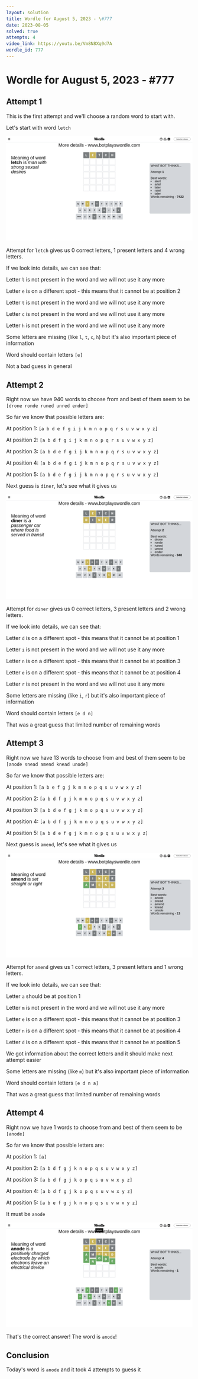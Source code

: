 ```yaml
---
layout: solution
title: Wordle for August 5, 2023 - \#777
date: 2023-08-05
solved: true
attempts: 4
video_link: https://youtu.be/Vm8N8Xq0d7A
wordle_id: 777
---
```


# Wordle for August 5, 2023 - \#777

## Attempt 1

This is the first attempt and we'll choose a random word to start with.

Let's start with word `letch`

![Attempt 1](2023-08-05/attempt-1.png)

Attempt for `letch` gives us 0 correct letters, 1 present letters and 4 wrong letters.

If we look into details, we can see that:

Letter `l` is not present in the word and we will not use it any more

Letter `e` is on a different spot - this means that it cannot be at position 2

Letter `t` is not present in the word and we will not use it any more

Letter `c` is not present in the word and we will not use it any more

Letter `h` is not present in the word and we will not use it any more

Some letters are missing (like `l`, `t`, `c`, `h`) but it's also important piece of information

Word should contain letters `[e]`

Not a bad guess in general



## Attempt 2

Right now we have 940 words to choose from and best of them seem to be `[drone ronde runed unred ender]`

So far we know that possible letters are:

At position 1: `[a b d e f g i j k m n o p q r s u v w x y z]`

At position 2: `[a b d f g i j k m n o p q r s u v w x y z]`

At position 3: `[a b d e f g i j k m n o p q r s u v w x y z]`

At position 4: `[a b d e f g i j k m n o p q r s u v w x y z]`

At position 5: `[a b d e f g i j k m n o p q r s u v w x y z]`

Next guess is `diner`, let's see what it gives us

![Attempt 2](2023-08-05/attempt-2.png)

Attempt for `diner` gives us 0 correct letters, 3 present letters and 2 wrong letters.

If we look into details, we can see that:

Letter `d` is on a different spot - this means that it cannot be at position 1

Letter `i` is not present in the word and we will not use it any more

Letter `n` is on a different spot - this means that it cannot be at position 3

Letter `e` is on a different spot - this means that it cannot be at position 4

Letter `r` is not present in the word and we will not use it any more

Some letters are missing (like `i`, `r`) but it's also important piece of information

Word should contain letters `[e d n]`

That was a great guess that limited number of remaining words



## Attempt 3

Right now we have 13 words to choose from and best of them seem to be `[anode snead amend knead unode]`

So far we know that possible letters are:

At position 1: `[a b e f g j k m n o p q s u v w x y z]`

At position 2: `[a b d f g j k m n o p q s u v w x y z]`

At position 3: `[a b d e f g j k m o p q s u v w x y z]`

At position 4: `[a b d f g j k m n o p q s u v w x y z]`

At position 5: `[a b d e f g j k m n o p q s u v w x y z]`

Next guess is `amend`, let's see what it gives us

![Attempt 3](2023-08-05/attempt-3.png)

Attempt for `amend` gives us 1 correct letters, 3 present letters and 1 wrong letters.

If we look into details, we can see that:

Letter `a` should be at position 1

Letter `m` is not present in the word and we will not use it any more

Letter `e` is on a different spot - this means that it cannot be at position 3

Letter `n` is on a different spot - this means that it cannot be at position 4

Letter `d` is on a different spot - this means that it cannot be at position 5

We got information about the correct letters and it should make next attempt easier

Some letters are missing (like `m`) but it's also important piece of information

Word should contain letters `[e d n a]`

That was a great guess that limited number of remaining words



## Attempt 4

Right now we have 1 words to choose from and best of them seem to be `[anode]`

So far we know that possible letters are:

At position 1: `[a]`

At position 2: `[a b d f g j k n o p q s u v w x y z]`

At position 3: `[a b d f g j k o p q s u v w x y z]`

At position 4: `[a b d f g j k o p q s u v w x y z]`

At position 5: `[a b e f g j k n o p q s u v w x y z]`

It must be `anode`

![Attempt 4](2023-08-05/attempt-4.png)

That's the correct answer! The word is `anode`!

## Conclusion

Today's word is `anode` and it took 4 attempts to guess it

